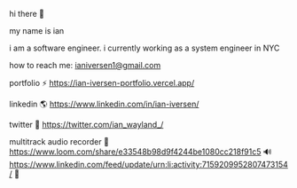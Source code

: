hi there 👋

my name is ian

i am a software engineer. i currently working as a system engineer in NYC

  
how to reach me: ianiversen1@gmail.com

portfolio ⚡️ https://ian-iversen-portfolio.vercel.app/

linkedin 🌎 https://www.linkedin.com/in/ian-iversen/

twitter 🐣 https://twitter.com/ian_wayland_/

multitrack audio recorder 🎤 https://www.loom.com/share/e33548b98d9f4244be1080cc218f91c5 🔊 https://www.linkedin.com/feed/update/urn:li:activity:7159209952807473154/ 🎼
